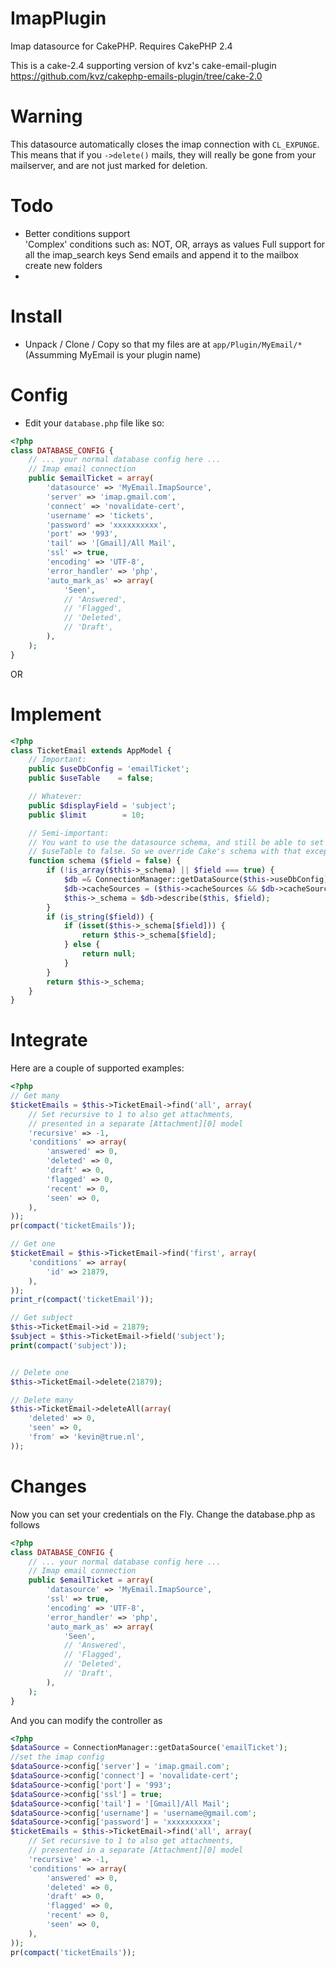 ImapPlugin
==========

Imap datasource for CakePHP. 
Requires CakePHP 2.4

This is a cake-2.4 supporting version of kvz's cake-email-plugin
https://github.com/kvz/cakephp-emails-plugin/tree/cake-2.0

Warning
============
This datasource automatically closes the imap connection with `CL_EXPUNGE`.
This means that if you `->delete()` mails, they will really be gone
from your mailserver, and are not just marked for deletion.

Todo
================

 - Better conditions support  
   'Complex' conditions such as: NOT, OR, arrays as values
   Full support for all the imap_search keys
   Send emails and append it to the mailbox
   create new folders
 - 
 

Install
============

 - Unpack / Clone / Copy so that my files are at `app/Plugin/MyEmail/*` (Assumming MyEmail is your plugin name)

Config
========

 - Edit your `database.php` file like so:

```php
<?php
class DATABASE_CONFIG {
    // ... your normal database config here ...
    // Imap email connection
    public $emailTicket = array(
        'datasource' => 'MyEmail.ImapSource',
        'server' => 'imap.gmail.com',
        'connect' => 'novalidate-cert',
        'username' => 'tickets',
        'password' => 'xxxxxxxxxx',
        'port' => '993',
        'tail' => '[Gmail]/All Mail',
        'ssl' => true,
        'encoding' => 'UTF-8',
        'error_handler' => 'php',
        'auto_mark_as' => array(
            'Seen',
            // 'Answered',
            // 'Flagged',
            // 'Deleted',
            // 'Draft',
        ),
    );
}
```
OR

Implement
===========

```php
<?php
class TicketEmail extends AppModel {
    // Important:
    public $useDbConfig = 'emailTicket';
    public $useTable    = false;

    // Whatever:
    public $displayField = 'subject';
    public $limit        = 10;

    // Semi-important:
    // You want to use the datasource schema, and still be able to set
    // $useTable to false. So we override Cake's schema with that exception:
    function schema ($field = false) {
        if (!is_array($this->_schema) || $field === true) {
            $db =& ConnectionManager::getDataSource($this->useDbConfig);
            $db->cacheSources = ($this->cacheSources && $db->cacheSources);
            $this->_schema = $db->describe($this, $field);
        }
        if (is_string($field)) {
            if (isset($this->_schema[$field])) {
                return $this->_schema[$field];
            } else {
                return null;
            }
        }
        return $this->_schema;
    }
}
```

Integrate
===========

Here are a couple of supported examples:

```php
<?php
// Get many
$ticketEmails = $this->TicketEmail->find('all', array(
    // Set recursive to 1 to also get attachments,
    // presented in a separate [Attachment][0] model
    'recursive' => -1,
    'conditions' => array(
        'answered' => 0,
        'deleted' => 0,
        'draft' => 0,
        'flagged' => 0,
        'recent' => 0,
        'seen' => 0,
    ),
));
pr(compact('ticketEmails'));

// Get one
$ticketEmail = $this->TicketEmail->find('first', array(
    'conditions' => array(
        'id' => 21879,
    ),
));
print_r(compact('ticketEmail'));

// Get subject
$this->TicketEmail->id = 21879;
$subject = $this->TicketEmail->field('subject');
print(compact('subject'));


// Delete one
$this->TicketEmail->delete(21879);

// Delete many
$this->TicketEmail->deleteAll(array(
    'deleted' => 0,
    'seen' => 0,
    'from' => 'kevin@true.nl',
));
```
Changes
===========

Now you can set your credentials on the Fly.
Change the database.php as follows

```php
<?php
class DATABASE_CONFIG {
    // ... your normal database config here ...
    // Imap email connection
    public $emailTicket = array(
        'datasource' => 'MyEmail.ImapSource',
        'ssl' => true,
        'encoding' => 'UTF-8',
        'error_handler' => 'php',
        'auto_mark_as' => array(
            'Seen',
            // 'Answered',
            // 'Flagged',
            // 'Deleted',
            // 'Draft',
        ),
    );
}
```

And you can modify the controller as

```php
<?php
$dataSource = ConnectionManager::getDataSource('emailTicket');        
//set the imap config
$dataSource->config['server'] = 'imap.gmail.com';
$dataSource->config['connect'] = 'novalidate-cert';
$dataSource->config['port'] = '993';
$dataSource->config['ssl'] = true;
$dataSource->config['tail'] = '[Gmail]/All Mail';    
$dataSource->config['username'] = 'username@gmail.com';
$dataSource->config['password'] = 'xxxxxxxxxx';
$ticketEmails = $this->TicketEmail->find('all', array(
    // Set recursive to 1 to also get attachments,
    // presented in a separate [Attachment][0] model
    'recursive' => -1,
    'conditions' => array(
        'answered' => 0,
        'deleted' => 0,
        'draft' => 0,
        'flagged' => 0,
        'recent' => 0,
        'seen' => 0,
    ),
));
pr(compact('ticketEmails'));

```